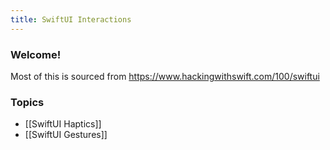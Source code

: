 ```yaml
---
title: SwiftUI Interactions
---
```


### Welcome!

Most of this is sourced from https://www.hackingwithswift.com/100/swiftui

### Topics
- [[SwiftUI Haptics]]
- [[SwiftUI Gestures]]

